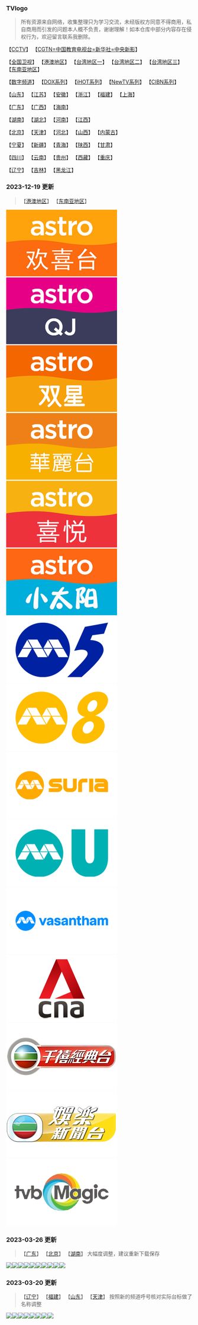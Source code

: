 ### TVlogo
> 所有资源来自网络，收集整理只为学习交流，未经版权方同意不得商用，私自商用而引发的问题本人概不负责，谢谢理解！如本仓库中部分内容存在侵权行为，欢迎留言联系我删除。
> 
【[CCTV](./md/01.md)】  【[CGTN=中国教育电视台=新华社=中央新影](./md/02.md)】

【[全国卫视](./md/03.md)】  【[港澳地区](./md/04.md)】  【[台湾地区一](./md/05.md)】  【[台湾地区二](./md/06.md)】  【[台湾地区三](./md/07.md)】  【[东南亚地区](./md/51.md)】

【[数字频道](./md/10.md)】  【[DOX系列](./md/11.md)】  【[iHOT系列](./md/12.md)】  【[NewTV系列](./md/13.md)】  【[CIBN系列](./md/14.md)】

【[山东](./md/20.md)】  【[江苏](./md/21.md)】  【[安徽](./md/22.md)】  【[浙江](./md/23.md)】  【[福建](./md/24.md)】  【[上海](./md/25.md)】

【[广东](./md/26.md)】  【[广西](./md/27.md)】  【[海南](./md/28.md)】

【[湖南](./md/29.md)】  【[湖北](./md/30.md)】  【[河南](./md/31.md)】  【[江西](./md/32.md)】

【[北京](./md/33.md)】  【[天津](./md/34.md)】  【[河北](./md/35.md)】  【[山西](./md/36.md)】  【[内蒙古](./md/37.md)】

【[宁夏](./md/38.md)】  【[新疆](./md/39.md)】  【[青海](./md/40.md)】  【[陕西](./md/41.md)】  【[甘肃](./md/42.md)】

【[四川](./md/43.md)】  【[云南](./md/44.md)】  【[贵州](./md/45.md)】  【[西藏](./md/46.md)】  【[重庆](./md/47.md)】

【[辽宁](./md/48.md)】  【[吉林](./md/49.md)】  【[黑龙江](./md/50.md)】

### 2023-12-19 更新
> 【[港澳地区](./md/04.md)】  【[东南亚地区](./md/51.md)】

<img src="https://raw.githubusercontent.com/bashlin/TVlogo/main/img/AstroHHD.png"><img src="https://raw.githubusercontent.com/bashlin/TVlogo/main/img/AstroQuanJia.png"><img src="https://raw.githubusercontent.com/bashlin/TVlogo/main/img/AstroSHX.png"><img src="https://raw.githubusercontent.com/bashlin/TVlogo/main/img/AstroWLT.png"><img src="https://raw.githubusercontent.com/bashlin/TVlogo/main/img/AstroXiYue.png"><img src="https://raw.githubusercontent.com/bashlin/TVlogo/main/img/AstroXTY.png"><img src="https://raw.githubusercontent.com/bashlin/TVlogo/main/img/Channel5.png"><img src="https://raw.githubusercontent.com/bashlin/TVlogo/main/img/Channel8.png"><img src="https://raw.githubusercontent.com/bashlin/TVlogo/main/img/ChannelSuria.png"><img src="https://raw.githubusercontent.com/bashlin/TVlogo/main/img/ChannelU.png"><img src="https://raw.githubusercontent.com/bashlin/TVlogo/main/img/ChannelVasantham.png"><img src="https://raw.githubusercontent.com/bashlin/TVlogo/main/img/ChannelAsiaNew.png"><img src="https://raw.githubusercontent.com/bashlin/TVlogo/main/img/TVBClassic.png"><img src="https://raw.githubusercontent.com/bashlin/TVlogo/main/img/TVBEntertainmentNews.png"><img src="https://raw.githubusercontent.com/bashlin/TVlogo/main/img/TVBMagic.png">

### 2023-03-26 更新
> 【[广东](./md/26.md)】  【[北京](./md/33.md)】  【[湖南](./md/29.md)】  大幅度调整，建议重新下载保存

<img src="https://raw.githubusercontent.com/bashlin/TVlogo/main/img/xindm.png"><img src="https://raw.githubusercontent.com/bashlin/TVlogo/main/img/jtlc.png"><img src="https://raw.githubusercontent.com/bashlin/TVlogo/main/img/TVB3.png"><img src="https://raw.githubusercontent.com/bashlin/TVlogo/main/img/TVB5.png"><img src="https://raw.githubusercontent.com/bashlin/TVlogo/main/img/HOY1.png"><img src="https://raw.githubusercontent.com/bashlin/TVlogo/main/img/CTI5.png"><img src="https://raw.githubusercontent.com/bashlin/TVlogo/main/img/jingcai01.png"><img src="https://raw.githubusercontent.com/bashlin/TVlogo/main/img/jingcai02.png"><img src="https://raw.githubusercontent.com/bashlin/TVlogo/main/img/jingcai03.png"><img src="https://raw.githubusercontent.com/bashlin/TVlogo/main/img/jingcai04.png">

### 2023-03-20 更新
> 【[辽宁](./md/48.md)】  【[福建](./md/24.md)】  【[山东](./md/20.md)】  【[天津](./md/34.md)】
> 按照新的频道呼号核对实际台标做了名称调整

<img src="https://raw.githubusercontent.com/bashlin/TVlogo/main/img/leyou.png"><img src="https://raw.githubusercontent.com/bashlin/TVlogo/main/img/huashu4k.png"><img src="https://raw.githubusercontent.com/bashlin/TVlogo/main/img/TaiwanPlus.png"><img src="https://raw.githubusercontent.com/bashlin/TVLogo/main/img/Fujian9.png"><img src="https://raw.githubusercontent.com/bashlin/TVLogo/main/img/bjtjcai.png"><img src="https://raw.githubusercontent.com/bashlin/TVlogo/main/img/Hubei7.png"><img src="https://raw.githubusercontent.com/bashlin/TVlogo/main/img/Mnews.png"><img src="https://raw.githubusercontent.com/bashlin/TVlogo/main/img/inbm.png">
